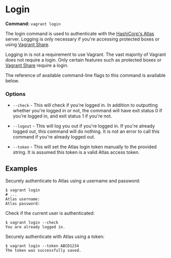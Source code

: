 
# Login
**Command:** `vagrant login`

The login command is used to authenticate with the [HashiCorp's Atlas][hashicorp] server. Logging is only necessary if you're accessing protected boxes or using [Vagrant Share][share].

Logging in is not a requirement to use Vagrant. The vast majority of Vagrant does not require a login. Only certain features such as protected boxes or [Vagrant Share][share] require a login.

The reference of available command-line flags to this command is available below.

### Options
* `--check` - This will check if you're logged in. In addition to outputting whether you're logged in or not, the command will have exit status 0 if you're logged in, and exit status 1 if you're not.

* `--logout` - This will log you out if you're logged in. If you're already logged out, this command will do nothing. It is not an error to call this command if you're already logged out.

* `--token` - This will set the Atlas login token manually to the provided string. It is assumed this token is a valid Atlas access token.

## Examples

Securely authenticate to Atlas using a username and password:
```
$ vagrant login
# ...
Atlas username:
Atlas password:
```
Check if the current user is authenticated:
```
$ vagrant login --check
You are already logged in.
```
Securely authenticate with Atlas using a token:
```
$ vagrant login --token ABCD1234
The token was successfully saved.
```

[hashicorp]: https://atlas.hashicorp.com/
[share]: http://docs.vagrantup.com/v2/share/